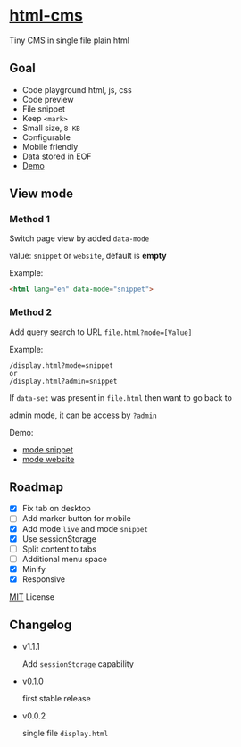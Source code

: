 # [html-cms](https://github.com/jlongyam/html-cms)

Tiny CMS in single file plain html

## Goal

- Code playground html, js, css
- Code preview
- File snippet
- Keep `<mark>`
- Small size, `8 KB`
- Configurable
- Mobile friendly
- Data stored in EOF
- [Demo](https://jlongyam.github.io/html-cms/src/file.html)

## View mode

### Method 1

Switch page view by added `data-mode`

value: `snippet` or `website`, default is **empty**

Example:

```html
<html lang="en" data-mode="snippet">
```

### Method 2

Add query search to URL `file.html?mode=[Value]` 

Example:

```URL
/display.html?mode=snippet
or
/display.html?admin=snippet
```

If `data-set` was present in `file.html` then want to go back to

admin mode, it can be access by `?admin`

Demo:

- [mode snippet](https://jlongyam.github.io/html-cms/src/file.html?mode=snippet)
- [mode website](https://jlongyam.github.io/html-cms/src/file.html?mode=website)

## Roadmap

- [x] Fix tab on desktop
- [ ] Add marker button for mobile
- [x] Add mode `live` and mode `snippet`
- [x] Use sessionStorage
- [ ] Split content to tabs
- [ ] Additional menu space
- [x] Minify
- [x] Responsive

[MIT](LICENSE) License

## Changelog

- v1.1.1

  Add `sessionStorage` capability

- v0.1.0
	
	first stable release

- v0.0.2

	single file `display.html`